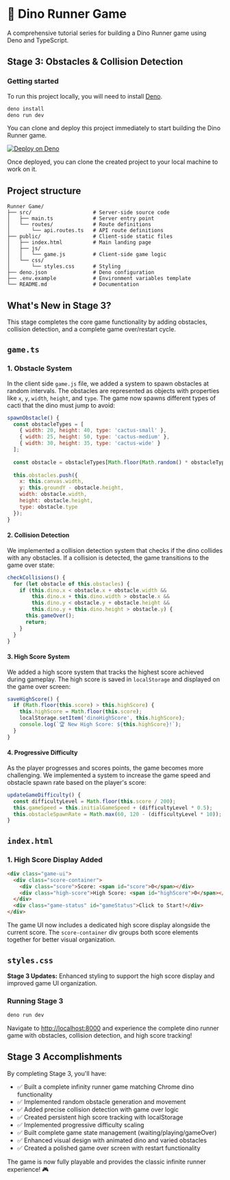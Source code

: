 # 🦕 Dino Runner Game

A comprehensive tutorial series for building a Dino Runner game using Deno and
TypeScript.

## Stage 3: Obstacles & Collision Detection

### Getting started

To run this project locally, you will need to install [Deno](https://deno.com/).

```bash
deno install
deno run dev
```

You can clone and deploy this project immediately to start building the Dino
Runner game.

[![Deploy on Deno](https://deno.com/button)](https://app.deno.com/new?clone=https://github.com/thisisjofrank/game-tutorial-stage-3.git)

Once deployed, you can clone the created project to your local machine to work
on it.

## Project structure

```text
Runner Game/
├── src/                    # Server-side source code
│   ├── main.ts             # Server entry point
│   └── routes/             # Route definitions
│       └── api.routes.ts   # API route definitions
├── public/                 # Client-side static files
│   ├── index.html          # Main landing page
│   ├── js/
│   │   └── game.js         # Client-side game logic
│   └── css/
│       └── styles.css      # Styling
├── deno.json               # Deno configuration
├── .env.example            # Environment variables template
└── README.md               # Documentation
```

## What's New in Stage 3?

This stage completes the core game functionality by adding obstacles, collision detection, and a complete game over/restart cycle.

## `game.ts`

### 1. Obstacle System

In the client side `game.js` file, we added a system to spawn obstacles at random intervals. The obstacles are represented as objects with properties like `x`, `y`, `width`, `height`, and `type`. The game now spawns different types of cacti that the dino must jump to avoid:

```javascript
spawnObstacle() {
  const obstacleTypes = [
    { width: 20, height: 40, type: 'cactus-small' },
    { width: 25, height: 50, type: 'cactus-medium' },
    { width: 30, height: 35, type: 'cactus-wide' }
  ];
  
  const obstacle = obstacleTypes[Math.floor(Math.random() * obstacleTypes.length)];
  
  this.obstacles.push({
    x: this.canvas.width,
    y: this.groundY - obstacle.height,
    width: obstacle.width,
    height: obstacle.height,
    type: obstacle.type
  });
}
```

#### 2. Collision Detection

We implemented a collision detection system that checks if the dino collides with any obstacles. If a collision is detected, the game transitions to the game over state:

```javascript
checkCollisions() {
  for (let obstacle of this.obstacles) {
    if (this.dino.x < obstacle.x + obstacle.width &&
        this.dino.x + this.dino.width > obstacle.x &&
        this.dino.y < obstacle.y + obstacle.height &&
        this.dino.y + this.dino.height > obstacle.y) {
      this.gameOver();
      return;
    }
  }
}
```

#### 3. High Score System

We added a high score system that tracks the highest score achieved during gameplay. The high score is saved in `localStorage` and displayed on the game over screen:

```javascript
saveHighScore() {
  if (Math.floor(this.score) > this.highScore) {
    this.highScore = Math.floor(this.score);
    localStorage.setItem('dinoHighScore', this.highScore);
    console.log(`🏆 New High Score: ${this.highScore}!`);
  }
}
```

#### 4. Progressive Difficulty

As the player progresses and scores points, the game becomes more challenging. We implemented a system to increase the game speed and obstacle spawn rate based on the player's score:

```javascript
updateGameDifficulty() {
  const difficultyLevel = Math.floor(this.score / 200);
  this.gameSpeed = this.initialGameSpeed + (difficultyLevel * 0.5);
  this.obstacleSpawnRate = Math.max(60, 120 - (difficultyLevel * 10));
}
```

## `index.html`

### 1. High Score Display Added

```html
<div class="game-ui">
  <div class="score-container">
    <div class="score">Score: <span id="score">0</span></div>
    <div class="high-score">High Score: <span id="highScore">0</span></div>
  </div>
  <div class="game-status" id="gameStatus">Click to Start!</div>
</div>
```

The game UI now includes a dedicated high score display alongside the current score. The `score-container` div groups both score elements together for better visual organization.

## `styles.css`

**Stage 3 Updates:** Enhanced styling to support the high score display and improved game UI organization.

### Running Stage 3

```bash
deno run dev
```

Navigate to [http://localhost:8000](http://localhost:8000) and experience the complete dino runner game with obstacles, collision detection, and high score tracking!

## Stage 3 Accomplishments

By completing Stage 3, you'll have:

- ✅ Built a complete infinity runner game matching Chrome dino functionality
- ✅ Implemented random obstacle generation and movement
- ✅ Added precise collision detection with game over logic
- ✅ Created persistent high score tracking with localStorage
- ✅ Implemented progressive difficulty scaling
- ✅ Built complete game state management (waiting/playing/gameOver)
- ✅ Enhanced visual design with animated dino and varied obstacles
- ✅ Created a polished game over screen with restart functionality

The game is now fully playable and provides the classic infinite runner experience! 🎮
